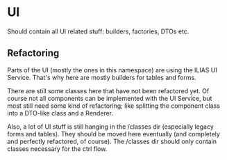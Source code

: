 # UI

Should contain all UI related stuff: builders, factories, DTOs etc.

## Refactoring

Parts of the UI (mostly the ones in this namespace) are using the ILIAS UI
Service. That's why here are mostly
builders for tables and forms.

There are still some classes here that have not been refactored yet. Of course
not all components can be implemented
with the UI Service, but most still need some kind of refactoring; like
splitting the component class into a DTO-like
class and a Renderer.

Also, a lot of UI stuff is still hanging in the /classes dir (especially legacy
forms and tables). They should be moved
here eventually (and completely
and perfectly refactored, of course). The /classes dir should only contain
classes necessary for the ctrl flow.
